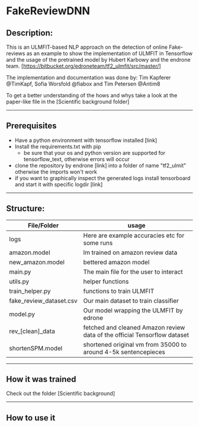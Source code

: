 # FakeReviewDNN

## Description:
This is an ULMFIT-based NLP approach on the detection of online Fake-reviews as an example to show the implementation of ULMFIT in Tensorflow and the usage of the pretrained model by Hubert Karbowy and the endrone team. [https://bitbucket.org/edroneteam/tf2_ulmfit/src/master/]

The implementation and documentation was done by: Tim Kapferer @TimKapf, Sofia Worsfold @fiabox and Tim Petersen @Antim8

To get a better understanding of the hows and whys take a look at the paper-like file in the [Scientific background folder]

----

## Prerequisites
- Have a python environment with tensorflow installed [link]
- Install the requirements.txt with pip
  - be sure that your os and python version are supported for tensorflow_text, otherwise errors will occur
- clone the repository by endrone [link] into a folder of name "tf2_ulmit" otherwise the imports won't work
- if you want to graphically inspect the generated logs install tensorboard and start it with specific logdir [link]

---
## Structure:

| File/Folder | usage |
| --- |--- |
| logs | Here are example accuracies etc for some runs |
| amazon.model | lm trained on amazon review data |
| new_amazon.model | bettered amazon model |
| main.py | The main file for the user to interact |
| utils.py | helper functions |
| train_helper.py | functions to train ULMFIT |
| fake_review_dataset.csv |  Our main dataset to train classifier |
| model.py | Our model wrapping the ULMFIT by edrone |
| rev_[clean]_data | fetched and cleaned Amazon review data of the official Tensorflow dataset |
| shortenSPM.model | shortened original vm from 35000 to around 4-5k sentencepieces |

---
## How it was trained
Check out the folder [Scientific background]

---
## How to use it

